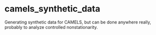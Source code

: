 # camels_synthetic_data
Generating synthetic data for CAMELS, but can be done anywhere really, probably to analyze controlled nonstationarity.
